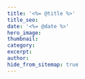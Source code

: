 ```yaml
---
title: '<%= @title %>'
title_seo: 
date: '<%= @date %>'
hero_image: 
thumbnail:
category: 
excerpt:
author: 
hide_from_sitemap: true
---
```

